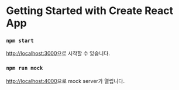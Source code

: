 # Getting Started with Create React App

### `npm start`

[http://localhost:3000](http://localhost:3000)으로 시작할 수 있습니다.

### `npm run mock`

[http://localhost:4000](http://localhost:4000)으로 mock server가 열립니다.
